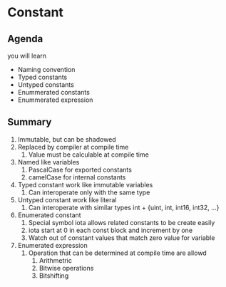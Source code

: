 # Constant

## **Agenda**

you will learn

- Naming convention
- Typed constants
- Untyped constants
- Enummerated constants
- Enummerated expression

## Summary

1. Immutable, but can be shadowed
2. Replaced by compiler at compile time
    1. Value must be calculable at compile time
3. Named like variables
    1. PascalCase for exported constants
    2. camelCase for internal constants
4. Typed constant work like immutable variables
    1. Can interoperate only with the same type
5. Untyped constant work like literal
    1. Can interoperate with similar types int + {uint, int, int16, int32, ...}
6. Enumerated constant
    1. Special symbol iota allows related constants to be create easily
    2. iota start at 0 in each const block and increment by one
    3. Watch out of constant values that match zero value for variable
7. Enumerated expression
    1. Operation that can be determined at compile time are allowd
        1. Arithmetric 
        2. Bitwise operations
        3. Bitshifting

